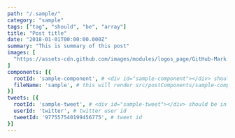 ```yaml
---
path: "/.sample/"
category: "sample"
tags: ["tag", "should", "be", "array"]
title: "Post title"
date: "2018-01-01T00:00:00.000Z"
summary: "This is summary of this post"
images: [
  "https://assets-cdn.github.com/images/modules/logos_page/GitHub-Mark.png"
]
components: [{
  rootId: 'sample-component', # <div id="sample-component"></div> should be in contents
  fileName: 'sample', # this will render src/postComponents/sample-component/index.jsx
}]
tweets: [{
  rootId: 'sample-tweet', # <div id="sample-tweet"></div> should be in contents
  userId: 'twitter', # twitter user id
  tweetId: '977557540199456775', # tweet id
}]
---
```


<div id="sample-component"></div>
<div id="sample-tweet"></div>
